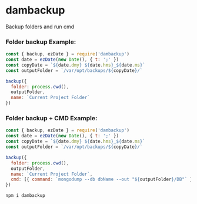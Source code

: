 # dambackup
Backup folders and run cmd
### Folder backup Example:
```javascript
const { backup, ezDate } = require('dambackup')
const date = ezDate(new Date(), { t: ';' })
const copyDate = `${date.dmy} ${date.hms}_${date.ms}`
const outputFolder = `/var/opt/backups/${copyDate}/`

backup({
  folder: process.cwd(),
  outputFolder,
  name: `Current Project Folder`
})

```
### Folder backup + CMD Example:
```javascript
const { backup, ezDate } = require('dambackup')
const date = ezDate(new Date(), { t: ';' })
const copyDate = `${date.dmy} ${date.hms}_${date.ms}`
const outputFolder = `/var/opt/backups/${copyDate}/`

backup({
  folder: process.cwd(),
  outputFolder,
  name: `Current Project Folder`,
  cmd: [{ command: `mongodump --db dbName --out "${outputFolder}/DB"` }]
})

```
`npm i dambackup`
